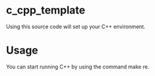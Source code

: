 # c_cpp_template
Using this source code will set up your C++ environment.

# Usage
You can start running C++ by using the command make re.
